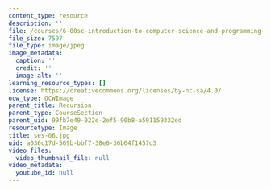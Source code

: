 ```yaml
---
content_type: resource
description: ''
file: /courses/6-00sc-introduction-to-computer-science-and-programming-spring-2011/a036c17d569bbbf738e636b64f1457d3_ses-06.jpg
file_size: 7597
file_type: image/jpeg
image_metadata:
  caption: ''
  credit: ''
  image-alt: ''
learning_resource_types: []
license: https://creativecommons.org/licenses/by-nc-sa/4.0/
ocw_type: OCWImage
parent_title: Recursion
parent_type: CourseSection
parent_uid: 99fb7e49-022e-2ef5-90b8-a591159332ed
resourcetype: Image
title: ses-06.jpg
uid: a036c17d-569b-bbf7-38e6-36b64f1457d3
video_files:
  video_thumbnail_file: null
video_metadata:
  youtube_id: null
---
```

